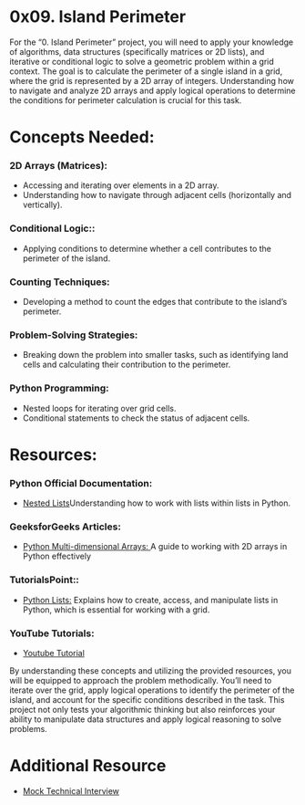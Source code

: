 # 0x09. Island Perimeter

For the “0. Island Perimeter” project, you will need to apply your knowledge of algorithms, data structures (specifically matrices or 2D lists), and iterative or conditional logic to solve a geometric problem within a grid context. The goal is to calculate the perimeter of a single island in a grid, where the grid is represented by a 2D array of integers. Understanding how to navigate and analyze 2D arrays and apply logical operations to determine the conditions for perimeter calculation is crucial for this task.

# Concepts Needed:
### 2D Arrays (Matrices):

- Accessing and iterating over elements in a 2D array.
- Understanding how to navigate through adjacent cells (horizontally and vertically).

### Conditional Logic::

- Applying conditions to determine whether a cell contributes to the perimeter of the island.

### Counting Techniques:

- Developing a method to count the edges that contribute to the island’s perimeter.

### Problem-Solving Strategies:

- Breaking down the problem into smaller tasks, such as identifying land cells and calculating their contribution to the perimeter.

### Python Programming:

- Nested loops for iterating over grid cells.
- Conditional statements to check the status of adjacent cells.


# Resources:
### Python Official Documentation:
- [Nested Lists](https://intranet.alxswe.com/rltoken/8SPalOgoGDWQChVbct0p1g)Understanding how to work with lists within lists in Python.
### GeeksforGeeks Articles:
- [Python Multi-dimensional Arrays: ](https://intranet.alxswe.com/rltoken/IYcYmeVlCfF-F7Szn1fzfQ) A guide to working with 2D arrays in Python effectively

### TutorialsPoint::

- [Python Lists:](https://intranet.alxswe.com/rltoken/TZ8UtQaRxN5cFf8c1TB-rw) Explains how to create, access, and manipulate lists in Python, which is essential for working with a grid.

### YouTube Tutorials:

- [Youtube Tutorial](https://intranet.alxswe.com/rltoken/H7SwlI_XYDpwYonNYKXQfg)

By understanding these concepts and utilizing the provided resources, you will be equipped to approach the problem methodically. You’ll need to iterate over the grid, apply logical operations to identify the perimeter of the island, and account for the specific conditions described in the task. This project not only tests your algorithmic thinking but also reinforces your ability to manipulate data structures and apply logical reasoning to solve problems.

# Additional Resource
- [Mock Technical Interview](https://intranet.alxswe.com/rltoken/9ZYjQgC9HvOLZiHxmgd89Q)